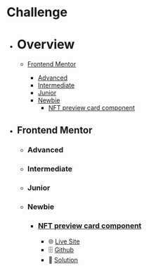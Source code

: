 # Challenge

- # Overview
  - [Frontend Mentor](#frontend-mentor)

    - [Advanced](#advanced)
    - [Intermediate](#intermediate)
    - [Junior](#junior)
    - [Newbie](#newbie)
      - [NFT preview card component](#nft-preview-card-component)

<!--   - [Programmers](#programmers) -->



- ## Frontend Mentor

    - ### Advanced
    - ### Intermediate
    - ### Junior
    - ### Newbie
      - ### [NFT preview card component](https://www.frontendmentor.io/challenges/nft-preview-card-component-SbdUL_w0U)
        - 🌐 [Live Site](https://philosopherprogrammer.github.io/NFT-preview-card-component/)
        - 🗄️ [Github](https://github.com/PhilosopherProgrammer/NFT-preview-card-component)
        - 🔮 [Solution](https://www.frontendmentor.io/solutions/nft-preview-card-component-9Vy2c_qQd)

<!-- - ## Programmers -->

